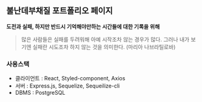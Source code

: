 ## 불난데부채질 포트폴리오 페이지
**도전과 실패, 하지만 반드시 기억해야만하는 시간들에 대한 기록을 위해**

> 많은 사람들은 실패를 두려워해 아예 시작조차 않는 경우가 많다. 그러나 내가 보기엔 실패란 시도조차 하지 않는 것을 의미한다. (마리아 나브라틸로바)

### 사용스택
- 클라이언트 : React, Styled-component, Axios
- 서버 : Express.js, Sequelize, Sequeilize-cli
- DBMS : PostgreSQL
